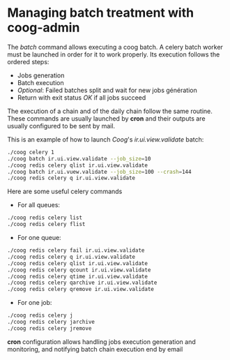 # Managing batch treatment with coog-admin

The *batch* command allows executing a coog batch. A celery batch worker
must be launched in order for it to work properly. Its execution follows
the ordered steps:

-   Jobs generation
-   Batch execution
-   *Optional*: Failed batches split and wait for new jobs génération
-   Return with exit status *OK* if all jobs succeed

The execution of a chain and of the daily chain follow the same routine.
These commands are usually launched by **cron** and their outputs are
usually configured to be sent by mail.

This is an example of how to launch *Coog*'s *ir.ui.view.validate*
batch:

``` bash
./coog celery 1
./coog batch ir.ui.view.validate --job_size=10
./coog redis celery qlist ir.ui.view.validate
./coog batch ir.ui.vuew.validate --job_size=100 --crash=144
./coog redis celery q ir.ui.view.validate 
```

Here are some useful celery commands

-   For all queues:

``` bash
./coog redis celery list
./coog redis celery flist 
```

-   For one queue:

``` bash
./coog redis celery fail ir.ui.view.validate
./coog redis celery q ir.ui.view.validate 
./coog redis celery qlist ir.ui.view.validate 
./coog redis celery qcount ir.ui.view.validate 
./coog redis celery qtime ir.ui.view.validate 
./coog redis celery qarchive ir.ui.view.validate 
./coog redis celery qremove ir.ui.view.validate 
```

-   For one job:

``` bash
./coog redis celery j
./coog redis celery jarchive
./coog redis celery jremove
```

**cron** configuration allows handling jobs execution generation and
monitoring, and notifying batch chain execution end by email